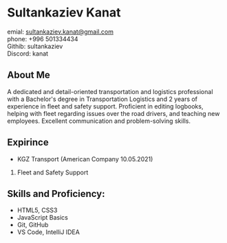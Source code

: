 # Sultankaziev Kanat
emial: sultankaziev.kanat@gmail.com     
phone: +996 501334434   
Githib: sultankaziev   
Discord: kanat
## About Me      
A dedicated and detail-oriented transportation and logistics professional with a Bachelor's degree in Transportation Logistics and 2 years of experience in fleet and safety support. Proficient in editing logbooks, helping with fleet regarding issues over the road drivers, and teaching new employees. Excellent communication and problem-solving skills.        
## Expirince
+  KGZ Transport (American Company 10.05.2021)   
1. Fleet and Safety Support    
## Skills and Proficiency:     
+  HTML5, CSS3
+  JavaScript Basics
+  Git, GitHub
+  VS Code, IntelliJ IDEA      



